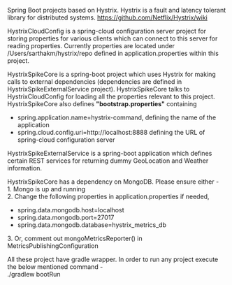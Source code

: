 Spring Boot projects based on Hystrix. Hystrix is a fault and latency tolerant library for distributed systems. https://github.com/Netflix/Hystrix/wiki

HystrixCloudConfig is a spring-cloud configuration server project for storing properties for various clients which can connect to this server for reading properties. Currently properties are located under /Users/sarthakm/hystrix/repo defined in application.properties within this project.

HystrixSpikeCore is a spring-boot project which uses Hystrix for making calls to external dependencies (dependencies are defined in HystrixSpikeExternalService project).
HystrixSpikeCore talks to HystrixCloudConfig for loading all the properties relevant to this project. HystrixSpikeCore also defines <b>"bootstrap.properties"</b> containing
<ul>
<li>spring.application.name=hystrix-command, defining the name of the application</li> <li>spring.cloud.config.uri=http://localhost:8888 defining the URL of spring-cloud configuration server</li>
</ul>

HystrixSpikeExternalService is a spring-boot application which defines certain REST services for returning dummy GeoLocation and Weather information.

HystrixSpikeCore has a dependency on MongoDB. Please ensure either - <br />
    1. Mongo is up and running <br />
    2. Change the following properties in application.properties if needed, <br />
        <ul><li>
        spring.data.mongodb.host=localhost </li>
        <li>spring.data.mongodb.port=27017 </li>
        <li>spring.data.mongodb.database=hystrix_metrics_db </li></ul>
    3.  Or, comment out mongoMetricsReporter() in MetricsPublishingConfiguration <br />

All these project have gradle wrapper. In order to run any project execute the below mentioned command - <br/>
      ./gradlew bootRun
